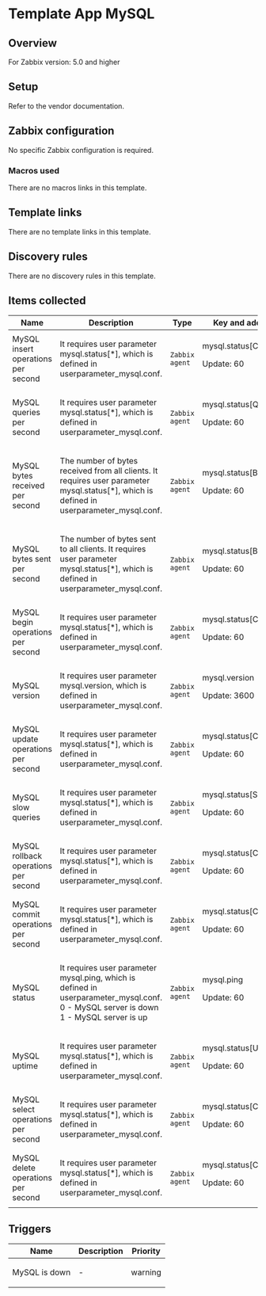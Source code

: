 # Template App MySQL

## Overview

For Zabbix version: 5.0 and higher

## Setup

Refer to the vendor documentation.

## Zabbix configuration

No specific Zabbix configuration is required.

### Macros used

There are no macros links in this template.

## Template links

There are no template links in this template.

## Discovery rules

There are no discovery rules in this template.

## Items collected

|Name|Description|Type|Key and additional info|
|----|-----------|----|----|
|MySQL insert operations per second|<p>It requires user parameter mysql.status[*], which is defined in userparameter_mysql.conf.</p>|`Zabbix agent`|mysql.status[Com_insert]<p>Update: 60</p>|
|MySQL queries per second|<p>It requires user parameter mysql.status[*], which is defined in userparameter_mysql.conf.</p>|`Zabbix agent`|mysql.status[Questions]<p>Update: 60</p>|
|MySQL bytes received per second|<p>The number of bytes received from all clients. It requires user parameter mysql.status[*], which is defined in userparameter_mysql.conf.</p>|`Zabbix agent`|mysql.status[Bytes_received]<p>Update: 60</p>|
|MySQL bytes sent per second|<p>The number of bytes sent to all clients. It requires user parameter mysql.status[*], which is defined in userparameter_mysql.conf.</p>|`Zabbix agent`|mysql.status[Bytes_sent]<p>Update: 60</p>|
|MySQL begin operations per second|<p>It requires user parameter mysql.status[*], which is defined in userparameter_mysql.conf.</p>|`Zabbix agent`|mysql.status[Com_begin]<p>Update: 60</p>|
|MySQL version|<p>It requires user parameter mysql.version, which is defined in userparameter_mysql.conf.</p>|`Zabbix agent`|mysql.version<p>Update: 3600</p>|
|MySQL update operations per second|<p>It requires user parameter mysql.status[*], which is defined in userparameter_mysql.conf.</p>|`Zabbix agent`|mysql.status[Com_update]<p>Update: 60</p>|
|MySQL slow queries|<p>It requires user parameter mysql.status[*], which is defined in userparameter_mysql.conf.</p>|`Zabbix agent`|mysql.status[Slow_queries]<p>Update: 60</p>|
|MySQL rollback operations per second|<p>It requires user parameter mysql.status[*], which is defined in userparameter_mysql.conf.</p>|`Zabbix agent`|mysql.status[Com_rollback]<p>Update: 60</p>|
|MySQL commit operations per second|<p>It requires user parameter mysql.status[*], which is defined in userparameter_mysql.conf.</p>|`Zabbix agent`|mysql.status[Com_commit]<p>Update: 60</p>|
|MySQL status|<p>It requires user parameter mysql.ping, which is defined in userparameter_mysql.conf. 0 - MySQL server is down 1 - MySQL server is up</p>|`Zabbix agent`|mysql.ping<p>Update: 60</p>|
|MySQL uptime|<p>It requires user parameter mysql.status[*], which is defined in userparameter_mysql.conf.</p>|`Zabbix agent`|mysql.status[Uptime]<p>Update: 60</p>|
|MySQL select operations per second|<p>It requires user parameter mysql.status[*], which is defined in userparameter_mysql.conf.</p>|`Zabbix agent`|mysql.status[Com_select]<p>Update: 60</p>|
|MySQL delete operations per second|<p>It requires user parameter mysql.status[*], which is defined in userparameter_mysql.conf.</p>|`Zabbix agent`|mysql.status[Com_delete]<p>Update: 60</p>|
## Triggers

|Name|Description|Priority|
|----|-----------|----|
|MySQL is down|<p>-</p>|warning|
